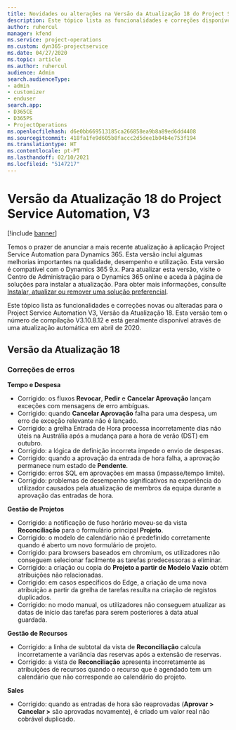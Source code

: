 ```yaml
---
title: Novidades ou alterações na Versão da Atualização 18 do Project Service Automation, V3
description: Este tópico lista as funcionalidades e correções disponíveis no Project Service Automation V3, Versão da Atualização 18, V3.
author: ruhercul
manager: kfend
ms.service: project-operations
ms.custom: dyn365-projectservice
ms.date: 04/27/2020
ms.topic: article
ms.author: ruhercul
audience: Admin
search.audienceType:
- admin
- customizer
- enduser
search.app:
- D365CE
- D365PS
- ProjectOperations
ms.openlocfilehash: d6e0bb669513185ca266858ea9b8a89ed6dd4408
ms.sourcegitcommit: 418fa1fe9d605b8faccc2d5dee1b04b4e753f194
ms.translationtype: HT
ms.contentlocale: pt-PT
ms.lasthandoff: 02/10/2021
ms.locfileid: "5147217"
---
```

# <a name="project-service-automation-update-release-18-v3"></a>Versão da Atualização 18 do Project Service Automation, V3

[!include [banner](../includes/psa-now-project-operations.md)]

Temos o prazer de anunciar a mais recente atualização à aplicação Project Service Automation para Dynamics 365. Esta versão inclui algumas melhorias importantes na qualidade, desempenho e utilização. Esta versão é compatível com o Dynamics 365 9.x. Para atualizar esta versão, visite o Centro de Administração para o Dynamics 365 online e aceda à página de soluções para instalar a atualização. Para obter mais informações, consulte [Instalar, atualizar ou remover uma solução preferencial](https://docs.microsoft.com/power-platform/admin/install-remove-preferred-solution).

Este tópico lista as funcionalidades e correções novas ou alteradas para o Project Service Automation V3, Versão da Atualização 18. Esta versão tem o número de compilação V3.10.8.12 e está geralmente disponível através de uma atualização automática em abril de 2020.

## <a name="update-release-18"></a>Versão da Atualização 18

### <a name="bug-fixes"></a>Correções de erros

**Tempo e Despesa**

- Corrigido: os fluxos **Revocar**, **Pedir** e **Cancelar Aprovação** lançam exceções com mensagens de erro ambíguas.
- Corrigido: quando **Cancelar Aprovação** falha para uma despesa, um erro de exceção relevante não é lançado.
- Corrigido: a grelha Entrada de Hora processa incorretamente dias não úteis na Austrália após a mudança para a hora de verão (DST) em outubro.
- Corrigido: a lógica de definição incorreta impede o envio de despesas.
- Corrigido: quando a aprovação da entrada de hora falha, a aprovação permanece num estado de **Pendente**.
- Corrigido: erros SQL em aprovações em massa (impasse/tempo limite).
- Corrigido: problemas de desempenho significativos na experiência do utilizador causados pela atualização de membros da equipa durante a aprovação das entradas de hora.

**Gestão de Projetos**

- Corrigido: a notificação de fuso horário moveu-se da vista **Reconciliação** para o formulário principal **Projeto**.
- Corrigido: o modelo de calendário não é predefinido corretamente quando é aberto um novo formulário de projeto.
- Corrigido: para browsers baseados em chromium, os utilizadores não conseguem selecionar facilmente as tarefas predecessoras a eliminar.
- Corrigido: a criação ou copia do **Projeto a partir de Modelo Vazio** obtém atribuições não relacionadas.
- Corrigido: em casos específicos do Edge, a criação de uma nova atribuição a partir da grelha de tarefas resulta na criação de registos duplicados.
- Corrigido: no modo manual, os utilizadores não conseguem atualizar as datas de início das tarefas para serem posteriores à data atual guardada.

**Gestão de Recursos**

- Corrigido: a linha de subtotal da vista de **Reconciliação** calcula incorretamente a variância das reservas após a extensão de reservas.
- Corrigido: a vista de **Reconciliação** apresenta incorretamente as atribuições de recursos quando o recurso que é agendado tem um calendário que não corresponde ao calendário do projeto.

**Sales**

- Corrigido: quando as entradas de hora são reaprovadas (**Aprovar > Cancelar >** são aprovadas novamente), é criado um valor real não cobrável duplicado.
